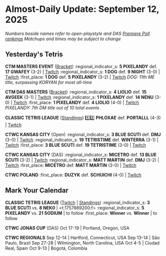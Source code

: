# Almost-Daily Update: September 12, 2025
*Numbers beside names refer to open-playstyle and DAS [Premiere Poll rankings](https://premierepoll.wordpress.com/)*
*Matchups and times may be subject to change*

## Yesterday's Tetris
**CTM MASTERS EVENT**  ([Bracket](https://go.ctm.gg/event/ctm-august-2025/masters-event/))
:regional_indicator_s:  **5 PIXELANDY** def. **17 GWAFEY** (3-2)  |  [Twitch](https://www.twitch.tv/videos/2560910399?t=00h23m29s)
:regional_indicator_s:  **1 DOG** def. **9 NIGHT** (3-0)  |  [Twitch](https://www.twitch.tv/videos/2560910399?t=01h37m18s)
:first_place:  **1 DOG** def. **5 PIXELANDY** (3-2)  |  [Twitch](https://www.twitch.tv/videos/2560910399?t=02h22m22s)
_DOG: 11th ME title, surpassing KORYAN for most all-time_

**CTM DAS MASTERS**  ([Bracket](https://go.ctm.gg/event/ctm-das-masters-august-2025/das-masters/))
:regional_indicator_s:  **4 LIOLIO** def. **15 AVGEEK** (3-1)  |  [Twitch](https://www.twitch.tv/videos/2559701420?t=00h19m45s)
:regional_indicator_s:  **1 PIXELANDY** def. **14 NENU** (3-0)  |  [Twitch](https://www.twitch.tv/videos/2559701420?t=01h05m07s)
:first_place:  **1 PIXELANDY** def. **4 LIOLIO** (4-0)  |  [Twitch](https://www.twitch.tv/videos/2559701420?t=01h51m04s)
_PIXELANDY: 7th DM title out of 10 total events_

**CLASSIC TETRIS LEAGUE**  ([Standings](https://ctlscoreboard.herokuapp.com))
:one::two:  **PHLOXAE** def. **PORTALLL** (4-3)  |  [Twitch](https://www.twitch.tv/videos/2558960670?t=00h11m46s)

**CTWC KANSAS CITY** (Open)
:regional_indicator_s:  **3 BLUE SCUTI** def. **DMJ** (3-0)  |  [Twitch](https://youtu.be/zxEKMIaAJc8?si=RHmqErFs0S3SVbpq&t=10876)
:regional_indicator_s:  **19 TETRISTIME** def. **WINTERRA** (3-1)  |  [Twitch](https://youtu.be/zxEKMIaAJc8?si=RHmqErFs0S3SVbpq&t=10876)
:first_place:  **3 BLUE SCUTI** def. **19 TETRISTIME** (3-0)  |  [Twitch](https://youtu.be/zxEKMIaAJc8?si=EEgD_4-ieUeAR9g4&t=17350)

**CTWC KANSAS CITY** (DAS)
:regional_indicator_s:  **MICETRO** def. **13 BLUE SCUTI** (3-2)  |  [Twitch](https://www.youtube.com/live/LJDOtav8fis?si=iOWKPjSgkqzgN3sz&t=16161)
:regional_indicator_s:  **MATT MARTIN** def. **DMJ** (3-2)  |  [Twitch](https://www.youtube.com/live/LJDOtav8fis?si=iOWKPjSgkqzgN3sz&t=16161)
:first_place:  **MICETRO** def. **MATT MARTIN** (3-0)  |  [Twitch](https://www.youtube.com/live/LJDOtav8fis?si=vW5OKGsjifsm-X2j&t=20108)

**CTWC POLAND**
:first_place:  **DUZYK** def. **SCHUICHI** (4-0)  |  [Twitch](https://www.twitch.tv/videos/2560464461?t=00h32m26s)

## Mark Your Calendar
**CLASSIC TETRIS LEAGUE**  ([Twitch](https://twitch.tv/classictetrisleague) | [Standings](https://ctlscoreboard.herokuapp.com))
:regional_indicator_s:  **3 BLUE SCUTI** vs. **8 NEK0**  |  <t:1757869200:f>
:regional_indicator_s:  **5 PIXELANDY** vs. **21 SODIUM**  |  to follow
:first_place:  **Winner** vs. **Winner**  |  to follow

**CTWC JONAS CUP** (DAS)
Oct 17-19  |  Portland, Oregon, USA

**CTWC REGIONALS**
Sep 12-14  |  Hartford, Connecticut, USA
Sep 13-14  |  São Paulo, Brazil
Sep 27-28  |  Wilmington, North Carolina, USA
Oct 4-5  |  Ciudad Real, Spain
Oct 9-13  |  Bogotá, Colombia